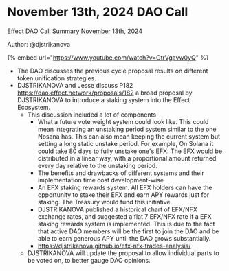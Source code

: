# November 13th, 2024 DAO Call

Effect DAO Call Summary November 13th, 2024

Author: @djstrikanova

{% embed url="https://www.youtube.com/watch?v=GtrVgavw0yQ" %}

* The DAO discusses the previous cycle proposal results on different token unification strategies.
* DJSTRIKANOVA and Jesse discuss P182 https://dao.effect.network/proposals/182 a broad proposal by DJSTRIKANOVA to introduce a staking system into the Effect Ecosystem.
  * This discussion included a lot of components
    * What a future vote weight system could look like. This could mean integrating an unstaking period system similar to the one Nosana has. This can also mean keeping the current system but setting a long static unstake period. For example, On Solana it could take 80 days to fully unstake one's EFX. The EFX would be distributed in a linear way, with a proportional amount returned every day relative to the unstaking period.
    * The benefits and drawbacks of different systems and their implementation time cost development-wise
    * An EFX staking rewards system. All EFX holders can have the opportunity to stake their EFX and earn APY rewards just for staking. The Treasury would fund this initiative.
    * DJSTRIKANOVA published a historical chart of EFX/NFX exchange rates, and suggested a flat 7 EFX/NFX rate if a EFX staking rewards system is implemented. This is due to the fact that active DAO members will be the first to join the DAO and be able to earn generous APY until the DAO grows substantially.
    * https://djstrikanova.github.io/efx-nfx-trades-analysis/
  * DJSTRIKANOVA will update the proposal to allow individual parts to be voted on, to better gauge DAO opinions.
